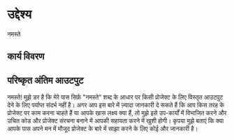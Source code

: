 # उद्देश्य

नमस्ते

## कार्य विवरण

## परिष्कृत अंतिम आउटपुट

नमस्ते! मुझे डर है कि मेरे पास सिर्फ़ &quot;नमस्ते&quot; शब्द के आधार पर किसी प्रोजेक्ट के लिए विस्तृत आउटपुट देने के लिए पर्याप्त संदर्भ नहीं है। अगर आप इस बारे में ज़्यादा जानकारी दे सकते हैं कि आप किस तरह के प्रोजेक्ट पर काम करना चाहते हैं या आपके खास लक्ष्य क्या हैं, तो मुझे इसे उप-कार्यों में विभाजित करने और उचित कोड और प्रोजेक्ट संरचना बनाने में आपकी सहायता करने में खुशी होगी। कृपया मुझे बताएं कि क्या आपके पास अपने मन में मौजूद प्रोजेक्ट के बारे में साझा करने के लिए कोई और जानकारी है।